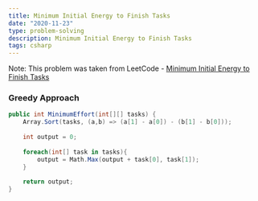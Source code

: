 ```yaml
---
title: Minimum Initial Energy to Finish Tasks
date: "2020-11-23"
type: problem-solving
description: Minimum Initial Energy to Finish Tasks
tags: csharp
---
```


Note: This problem was taken from LeetCode - [Minimum Initial Energy to Finish Tasks](https://leetcode.com/problems/minimum-initial-energy-to-finish-tasks/)

### Greedy Approach

```csharp
public int MinimumEffort(int[][] tasks) {
	Array.Sort(tasks, (a,b) => (a[1] - a[0]) - (b[1] - b[0]));
	
	int output = 0;
	
	foreach(int[] task in tasks){
		output = Math.Max(output + task[0], task[1]);
	}
	
	return output;
}
```
